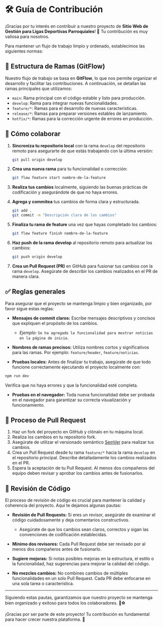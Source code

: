 # 🛠️ Guía de Contribución

¡Gracias por tu interés en contribuir a nuestro proyecto de **Sitio Web de Gestión para Ligas Deportivas Parroquiales**! 🎉 Tu contribución es muy valiosa para nosotros.

Para mantener un flujo de trabajo limpio y ordenado, establecimos las siguientes normas:

## 📂 Estructura de Ramas (GitFlow)
Nuestro flujo de trabajo se basa en **GitFlow**, lo que nos permite organizar el desarrollo y facilitar las contribuciones. A continuación, se detallan las ramas principales que utilizamos:
- `main`: Rama principal con el código estable y listo para producción.
- `develop`: Rama para integrar nuevas funcionalidades.
- `feature/*`: Ramas para el desarrollo de nuevas características.
- `release/*`: Ramas para preparar versiones estables de lanzamiento.
- `hotfix/*`: Ramas para la corrección urgente de errores en producción.

## 🚀 Cómo colaborar

1. **Sincroniza tu repositorio local** con la rama `develop` del repositorio remoto para asegurarte de que estás trabajando con la última versión:
   ```bash
   git pull origin develop
   ```

2. **Crea una nueva rama** para tu funcionalidad o corrección:
   ```bash
   git flow feature start nombre-de-la-feature
   ```

3. **Realiza tus cambios** localmente, siguiendo las buenas prácticas de codificación y asegurándote de que no haya errores.

4. **Agrega y commitea** tus cambios de forma clara y estructurada.
   ```bash
   git add .
   git commit -m "Descripción clara de los cambios"
   ```

5. **Finaliza tu rama de feature** una vez que hayas completado los cambios:
   ```bash
   git flow feature finish nombre-de-la-feature
   ```

6. **Haz push de la rama develop** al repositorio remoto para actualizar los cambios:
   ```bash
   git push origin develop
   ```

7. **Crea un Pull Request (PR)** en GitHub para fusionar tus cambios con la rama `develop`. Asegúrate de describir los cambios realizados en el PR de manera clara.

## ✅ Reglas generales
Para asegurar que el proyecto se mantenga limpio y bien organizado, por favor sigue estas reglas:

 - **Mensajes de commit claros:** Escribe mensajes descriptivos y concisos que expliquen el propósito de los cambios.

   - *Ejemplo:* `Se ha agregado la funcionalidad para mostrar noticias en la página de inicio`.

 - **Nombres de ramas precisos:** Utiliza nombres cortos y significativos para las ramas. Por ejemplo: `feature/header`, `feature/noticias`.

 - **Pruebas locales:** Antes de finalizar tu trabajo, asegúrate de que todo funcione correctamente ejecutando el proyecto localmente con:

```bash
npm run dev
```
Verifica que no haya errores y que la funcionalidad esté completa.

 - **Pruebas en el navegador:** Toda nueva funcionalidad debe ser probada en el navegador para garantizar su correcta visualización y funcionamiento.

## 📜 Proceso de Pull Request
1. Haz un fork del proyecto en GitHub y clónalo en tu máquina local.
2. Realiza los cambios en tu repositorio fork.
3. Asegúrate de utilizar el versionado semántico [SemVer](http://semver.org/) para realizar tus cambios.
4. Crea un Pull Request desde tu rama ``feature/*`` hacia la rama ``develop`` en el repositorio principal. Describe detalladamente los cambios realizados en el PR.
5. Espera la aceptación de tu Pull Request. Al menos dos compañeros del equipo deben revisar y aprobar los cambios antes de fusionarlos.


## 👀 Revisión de Código

El proceso de revisión de código es crucial para mantener la calidad y coherencia del proyecto. Aquí te dejamos algunas pautas:

 - **Revisión de Pull Requests:** Si eres un revisor, asegúrate de examinar el código cuidadosamente y deja comentarios constructivos.

   - Asegúrate de que los cambios sean claros, correctos y sigan las convenciones de codificación establecidas.

 - **Mínimo dos revisores:** Cada Pull Request debe ser revisado por al menos dos compañeros antes de fusionarlo.

 - **Sugiere mejoras:** Si notas posibles mejoras en la estructura, el estilo o la funcionalidad, haz sugerencias para mejorar la calidad del código.

 - **No mezcles cambios:** No combines cambios de múltiples funcionalidades en un solo Pull Request. Cada PR debe enfocarse en una sola tarea o característica.

---

Siguiendo estas pautas, garantizamos que nuestro proyecto se mantenga bien organizado y exitoso para todos los colaboradores. 🚀⚽

¡Gracias por ser parte de este proyecto! Tu contribución es fundamental para hacer crecer nuestra plataforma. 🙌
